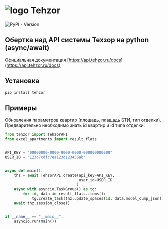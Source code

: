 # ![logo Tehzor](https://tehzor.com/images/components/Header/logo.svg)
![PyPI - Version](https://img.shields.io/pypi/v/tehzor)
## Обертка над  API системы Техзор на python (async/await)
Официальная документация [https://api.tehzor.ru/docs](https://api.tehzor.ru/docs)

## Установка
```bash
pip install tehzor
```

## Примеры
Обновления параметров квартир (площадь, плащадь БТИ, тип отделки). Предварительно необходимо знать id квартир и id типа отделки:
```python
from tehzor import TehzorAPI
from excel_apartments import result_flats


API_KEY = "00000000-0000-0000-0000-000000000000"
USER_ID = "123d7cdfc7ea123d123456ab"


async def main():     
    thz = await TehzorAPI.create(api_key=API_KEY, 
                                 user_id=USER_ID
                                )
    async with asyncio.TaskGroup() as tg:
        for id, data in result_flats.items():
            tg.create_task(thz.update_spaces(id, data.model_dump_json()))
    await thz.session_close()


if __name__ == "__main__":    
    asyncio.run(main())
```

